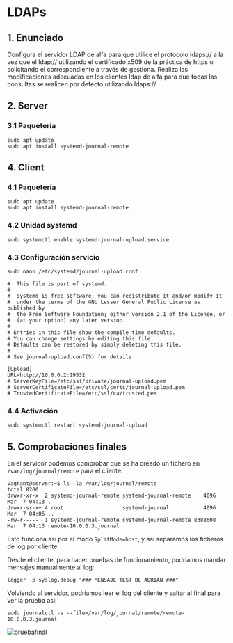 # LDAPs

## 1. Enunciado

Configura el servidor LDAP de alfa para que utilice el protocolo ldaps:// a la vez que el ldap:// utilizando el certificado x509 de la práctica de https o solicitando el correspondiente a través de gestiona. Realiza las modificaciones adecuadas en los clientes ldap de alfa para que todas las consultas se realicen por defecto utilizando ldaps://

## 2. Server

### 3.1 Paquetería

```shell
sudo apt update
sudo apt install systemd-journal-remote
```













































## 4. Client

### 4.1 Paquetería

```shell
sudo apt update
sudo apt install systemd-journal-remote
```

### 4.2 Unidad systemd

```shell
sudo systemctl enable systemd-journal-upload.service
```

### 4.3 Configuración servicio

```shell
sudo nano /etc/systemd/journal-upload.conf
```

```shell
#  This file is part of systemd.
#
#  systemd is free software; you can redistribute it and/or modify it
#  under the terms of the GNU Lesser General Public License as published by
#  the Free Software Foundation; either version 2.1 of the License, or
#  (at your option) any later version.
#
# Entries in this file show the compile time defaults.
# You can change settings by editing this file.
# Defaults can be restored by simply deleting this file.
#
# See journal-upload.conf(5) for details

[Upload]
URL=http://10.0.0.2:19532
# ServerKeyFile=/etc/ssl/private/journal-upload.pem
# ServerCertificateFile=/etc/ssl/certs/journal-upload.pem
# TrustedCertificateFile=/etc/ssl/ca/trusted.pem
```

### 4.4 Activación

```shell
sudo systemctl restart systemd-journal-upload
```

## 5. Comprobaciones finales

En el servidor podemos comprobar que se ha creado un fichero en `/var/log/journal/remote` para el cliente:

```shell
vagrant@server:~$ ls -la /var/log/journal/remote
total 8200
drwxr-xr-x  2 systemd-journal-remote systemd-journal-remote    4096 Mar  7 04:13 .
drwxr-sr-x+ 4 root                   systemd-journal           4096 Mar  7 04:06 ..
-rw-r-----  1 systemd-journal-remote systemd-journal-remote 8388608 Mar  7 04:13 remote-10.0.0.3.journal
```

Esto funciona así por el modo `SplitMode=host`, y así separamos los ficheros de log por cliente.

Desde el cliente, para hacer pruebas de funcionamiento, podríamos mandar mensajes manualmente al log:

```shell
logger -p syslog.debug "### MENSAJE TEST DE ADRIAN ###"
```

Volviendo al servidor, podríamos leer el log del cliente y saltar al final para ver la prueba así:

```shell
sudo journalctl -e --file=/var/log/journal/remote/remote-10.0.0.3.journal
```

![pruebafinal](https://i.imgur.com/uBZfcq9.png)
